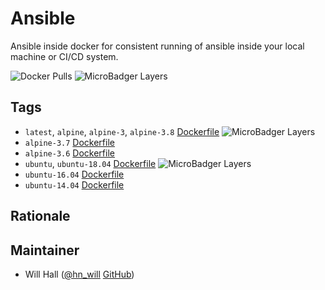 # Ansible
Ansible inside docker for consistent running of ansible inside your local machine or CI/CD system.

![Docker Pulls](https://img.shields.io/docker/pulls/willhallonline/ansible.svg) ![MicroBadger Layers](https://img.shields.io/microbadger/layers/willhallonline/ansible/alpine.svg)

## Tags

* ```latest```, ```alpine```, ```alpine-3```, ```alpine-3.8``` [Dockerfile](https://github.com/willhallonline/docker-ansible/blob/master/alpine38/Dockerfile) ![MicroBadger Layers](https://img.shields.io/microbadger/layers/willhallonline/ansible/alpine.svg)
* ```alpine-3.7``` [Dockerfile](https://github.com/willhallonline/docker-ansible/blob/master/alpine37/Dockerfile)
* ```alpine-3.6``` [Dockerfile](https://github.com/willhallonline/docker-ansible/blob/master/alpine36/Dockerfile)
* ```ubuntu```, ```ubuntu-18.04``` [Dockerfile](https://github.com/willhallonline/docker-ansible/blob/master/ubuntu1804/Dockerfile) ![MicroBadger Layers](https://img.shields.io/microbadger/layers/willhallonline/ansible/ubuntu.svg)
* ```ubuntu-16.04``` [Dockerfile](https://github.com/willhallonline/docker-ansible/blob/master/ubuntu1604/Dockerfile)
* ```ubuntu-14.04``` [Dockerfile](https://github.com/willhallonline/docker-ansible/blob/master/ubuntu1404/Dockerfile)

## Rationale


## Maintainer 

* Will Hall ([@hn_will](https://twitter.com/hn_will) [GitHub](https://github.com/willhallonline))

